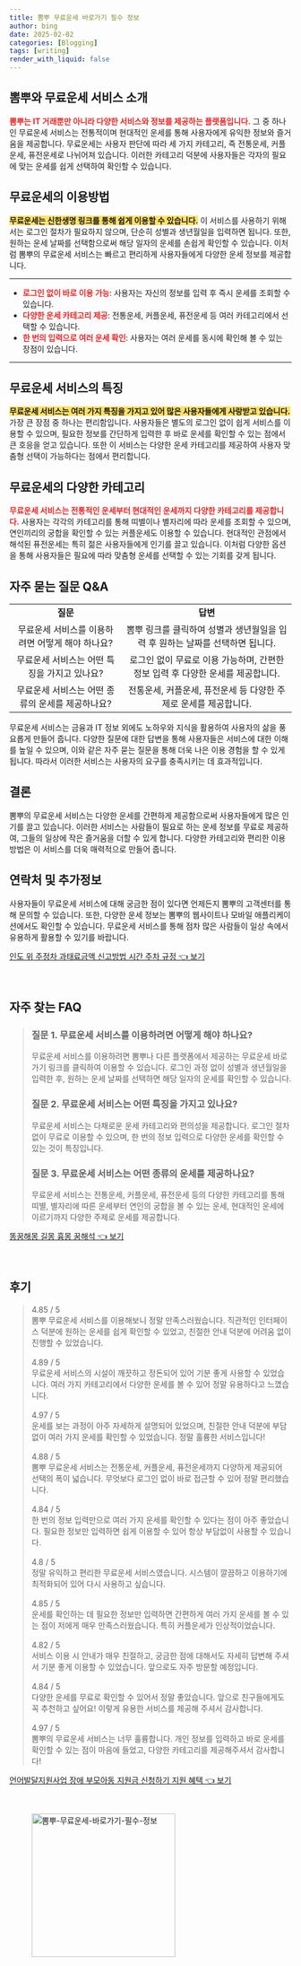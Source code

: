 ```yaml
---
title: 뽐뿌 무료운세 바로가기 필수 정보
author: bing
date: 2025-02-02
categories: [Blogging]
tags: [writing]
render_with_liquid: false
---
```



<h2 id='뽐뿌와 무료운세 서비스 소개'>뽐뿌와 무료운세 서비스 소개</h2>

<p><b><span style="color: #ee2323;">뽐뿌는 IT 거래뿐만 아니라 다양한 서비스와 정보를 제공하는 플랫폼입니다.</span></b> 그 중 하나인 무료운세 서비스는 전통적이며 현대적인 운세를 통해 사용자에게 유익한 정보와 즐거움을 제공합니다. 무료운세는 사용자 판단에 따라 세 가지 카테고리, 즉 전통운세, 커플운세, 퓨전운세로 나뉘어져 있습니다. 이러한 카테고리 덕분에 사용자들은 각자의 필요에 맞는 운세를 쉽게 선택하여 확인할 수 있습니다.</p>

<h2 id='무료운세의 이용방법'>무료운세의 이용방법</h2>

<p><b><span style="background-color: #ffe066;">무료운세는 신한생명 링크를 통해 쉽게 이용할 수 있습니다.</span></b> 이 서비스를 사용하기 위해서는 로그인 절차가 필요하지 않으며, 단순히 성별과 생년월일을 입력하면 됩니다. 또한, 원하는 운세 날짜를 선택함으로써 해당 일자의 운세를 손쉽게 확인할 수 있습니다. 이처럼 뽐뿌의 무료운세 서비스는 빠르고 편리하게 사용자들에게 다양한 운세 정보를 제공합니다.</p>

<hr />

<ul>
    <li><b><span style="color: #ee2323;">로그인 없이 바로 이용 가능</span></b>: 사용자는 자신의 정보를 입력 후 즉시 운세를 조회할 수 있습니다.</li>
    <li><b><span style="color: #ee2323;">다양한 운세 카테고리 제공</span></b>: 전통운세, 커플운세, 퓨전운세 등 여러 카테고리에서 선택할 수 있습니다.</li>
    <li><b><span style="color: #ee2323;">한 번의 입력으로 여러 운세 확인</span></b>: 사용자는 여러 운세를 동시에 확인해 볼 수 있는 장점이 있습니다.</li>
</ul>

<hr />

<h2 id='무료운세 서비스의 특징'>무료운세 서비스의 특징</h2>

<p><b><span style="background-color: #ffe066;">무료운세 서비스는 여러 가지 특징을 가지고 있어 많은 사용자들에게 사랑받고 있습니다.</span></b> 가장 큰 장점 중 하나는 편리함입니다. 사용자들은 별도의 로그인 없이 쉽게 서비스를 이용할 수 있으며, 필요한 정보를 간단하게 입력한 후 바로 운세를 확인할 수 있는 점에서 큰 호응을 얻고 있습니다. 또한 이 서비스는 다양한 운세 카테고리를 제공하여 사용자 맞춤형 선택이 가능하다는 점에서 편리합니다.</p>

<h2 id='무료운세의 다양한 카테고리'>무료운세의 다양한 카테고리</h2>

<p><b><span style="color: #ee2323;">무료운세 서비스는 전통적인 운세부터 현대적인 운세까지 다양한 카테고리를 제공합니다.</span></b> 사용자는 각각의 카테고리를 통해 띠별이나 별자리에 따라 운세를 조회할 수 있으며, 연인끼리의 궁합을 확인할 수 있는 커플운세도 이용할 수 있습니다. 현대적인 관점에서 해석된 퓨전운세는 특히 젊은 사용자들에게 인기를 끌고 있습니다. 이처럼 다양한 옵션을 통해 사용자들은 필요에 따라 맞춤형 운세를 선택할 수 있는 기회를 갖게 됩니다.</p>

<h2 id='자주 묻는 질문 Q&A'>자주 묻는 질문 Q&A</h2>

<table>
    <tr>
        <td style="text-align: center; height: 17px;"><b>질문</b></td>
        <td style="text-align: center; height: 17px;"><b>답변</b></td>
    </tr>
    <tr>
        <td style="text-align: center; height: 17px;">무료운세 서비스를 이용하려면 어떻게 해야 하나요?</td>
        <td style="text-align: center; height: 17px;">뽐뿌 링크를 클릭하여 성별과 생년월일을 입력 후 원하는 날짜를 선택하면 됩니다.</td>
    </tr>
    <tr>
        <td style="text-align: center; height: 17px;">무료운세 서비스는 어떤 특징을 가지고 있나요?</td>
        <td style="text-align: center; height: 17px;">로그인 없이 무료로 이용 가능하며, 간편한 정보 입력 후 다양한 운세를 제공합니다.</td>
    </tr>
    <tr>
        <td style="text-align: center; height: 17px;">무료운세 서비스는 어떤 종류의 운세를 제공하나요?</td>
        <td style="text-align: center; height: 17px;">전통운세, 커플운세, 퓨전운세 등 다양한 주제로 운세를 제공합니다.</td>
    </tr>
</table>

<p>무료운세 서비스는 금융과 IT 정보 외에도 노하우와 지식을 활용하여 사용자의 삶을 풍요롭게 만들어 줍니다. 다양한 질문에 대한 답변을 통해 사용자들은 서비스에 대한 이해를 높일 수 있으며, 이와 같은 자주 묻는 질문을 통해 더욱 나은 이용 경험을 할 수 있게 됩니다. 따라서 이러한 서비스는 사용자의 요구를 충족시키는 데 효과적입니다.</p>

<h2 id='결론'>결론</h2>

<p>뽐뿌의 무료운세 서비스는 다양한 운세를 간편하게 제공함으로써 사용자들에게 많은 인기를 끌고 있습니다. 이러한 서비스는 사람들이 필요로 하는 운세 정보를 무료로 제공하여, 그들의 일상에 작은 즐거움을 더할 수 있게 합니다. 다양한 카테고리와 편리한 이용 방법은 이 서비스를 더욱 매력적으로 만들어 줍니다.</p>

<h2 id='연락처 및 추가정보'>연락처 및 추가정보</h2>

<p>사용자들이 무료운세 서비스에 대해 궁금한 점이 있다면 언제든지 뽐뿌의 고객센터를 통해 문의할 수 있습니다. 또한, 다양한 운세 정보는 뽐뿌의 웹사이트나 모바일 애플리케이션에서도 확인할 수 있습니다. 무료운세 서비스를 통해 점차 많은 사람들이 일상 속에서 유용하게 활용할 수 있기를 바랍니다.</p>


<p><a class="click-button" title="인도 위 주정차 과태료금액 신고방법 시간 주차 규정" href="https://24nara.github.io/posts/%EC%9D%B8%EB%8F%84-%EC%9C%84-%EC%A3%BC%EC%A0%95%EC%B0%A8-%EA%B3%BC%ED%83%9C%EB%A3%8C%EA%B8%88%EC%95%A1-%EC%8B%A0%EA%B3%A0%EB%B0%A9%EB%B2%95-%EC%8B%9C%EA%B0%84-%EC%A3%BC%EC%B0%A8-%EA%B7%9C%EC%A0%95/" rel="dofollow">인도 위 주정차 과태료금액 신고방법 시간 주차 규정 👈 보기</a></p><br>
<h2 id='자주_찾는_FAQ'>자주 찾는 FAQ</h2>
<div itemscope="" itemtype="https://schema.org/FAQPage"> 
<blockquote> 
<div itemscope="" itemprop="mainEntity" itemtype="https://schema.org/Question"> 
<h3 itemprop="name">질문 1. 무료운세 서비스를 이용하려면 어떻게 해야 하나요?</h3> 
<div itemscope="" itemprop="acceptedAnswer" itemtype="https://schema.org/Answer"> 
<span itemprop="text"> 
<p>무료운세 서비스를 이용하려면 뽐뿌나 다른 플랫폼에서 제공하는 무료운세 바로가기 링크를 클릭하여 이용할 수 있습니다. 로그인 과정 없이 성별과 생년월일을 입력한 후, 원하는 운세 날짜를 선택하면 해당 일자의 운세를 확인할 수 있습니다.</p> 
</span> 
</div> 
</div> 

<div itemscope="" itemprop="mainEntity" itemtype="https://schema.org/Question"> 
<h3 itemprop="name">질문 2. 무료운세 서비스는 어떤 특징을 가지고 있나요?</h3> 
<div itemscope="" itemprop="acceptedAnswer" itemtype="https://schema.org/Answer"> 
<span itemprop="text"> 
<p>무료운세 서비스는 다채로운 운세 카테고리와 편의성을 제공합니다. 로그인 절차 없이 무료로 이용할 수 있으며, 한 번의 정보 입력으로 다양한 운세를 확인할 수 있는 것이 특징입니다.</p> 
</span> 
</div> 
</div> 

<div itemscope="" itemprop="mainEntity" itemtype="https://schema.org/Question"> 
<h3 itemprop="name">질문 3. 무료운세 서비스는 어떤 종류의 운세를 제공하나요?</h3> 
<div itemscope="" itemprop="acceptedAnswer" itemtype="https://schema.org/Answer"> 
<span itemprop="text"> 
<p>무료운세 서비스는 전통운세, 커플운세, 퓨전운세 등의 다양한 카테고리를 통해 띠별, 별자리에 따른 운세부터 연인의 궁합을 볼 수 있는 운세, 현대적인 운세에 이르기까지 다양한 주제로 운세를 제공합니다.</p> 
</span> 
</div> 
</div> 
</blockquote> 
</div>
<p><a class="click-button" title="똥꿈해몽 길몽 흉몽 꿈해석" href="https://24nara.github.io/posts/%EB%98%A5%EA%BF%88%ED%95%B4%EB%AA%BD-%EA%B8%B8%EB%AA%BD-%ED%9D%89%EB%AA%BD-%EA%BF%88%ED%95%B4%EC%84%9D/" rel="dofollow">똥꿈해몽 길몽 흉몽 꿈해석 👈 보기</a></p><br>
<h2 id='후기'>후기</h2>
<div itemscope itemtype="https://schema.org/Product">
  <blockquote>
  <div itemprop="review" itemscope itemtype="https://schema.org/Review">
      <div itemprop="reviewRating" itemscope itemtype="https://schema.org/Rating"> <span itemprop="ratingValue">4.85</span> / <span itemprop="bestRating">5</span> </div>
      <span itemprop="reviewBody">뽐뿌 무료운세 서비스를 이용해보니 정말 만족스러웠습니다. 직관적인 인터페이스 덕분에 원하는 운세를 쉽게 확인할 수 있었고, 친절한 안내 덕분에 어려움 없이 진행할 수 있었습니다.</span>
  </div>
  <br>
  <div itemprop="review" itemscope itemtype="https://schema.org/Review">
      <div itemprop="reviewRating" itemscope itemtype="https://schema.org/Rating"> <span itemprop="ratingValue">4.89</span> / <span itemprop="bestRating">5</span> </div>
      <span itemprop="reviewBody">무료운세 서비스의 시설이 깨끗하고 정돈되어 있어 기분 좋게 사용할 수 있었습니다. 여러 가지 카테고리에서 다양한 운세를 볼 수 있어 정말 유용하다고 느꼈습니다.</span>
  </div>
  <br>
  <div itemprop="review" itemscope itemtype="https://schema.org/Review">
      <div itemprop="reviewRating" itemscope itemtype="https://schema.org/Rating"> <span itemprop="ratingValue">4.97</span> / <span itemprop="bestRating">5</span> </div>
      <span itemprop="reviewBody">운세를 보는 과정이 아주 자세하게 설명되어 있었으며, 친절한 안내 덕분에 부담 없이 여러 가지 운세를 확인할 수 있었습니다. 정말 훌륭한 서비스입니다!</span>
  </div>
  <br>
  <div itemprop="review" itemscope itemtype="https://schema.org/Review">
      <div itemprop="reviewRating" itemscope itemtype="https://schema.org/Rating"> <span itemprop="ratingValue">4.88</span> / <span itemprop="bestRating">5</span> </div>
      <span itemprop="reviewBody">뽐뿌 무료운세 서비스는 전통운세, 커플운세, 퓨전운세까지 다양하게 제공되어 선택의 폭이 넓습니다. 무엇보다 로그인 없이 바로 접근할 수 있어 정말 편리했습니다.</span>
  </div>
  <br>
  <div itemprop="review" itemscope itemtype="https://schema.org/Review">
      <div itemprop="reviewRating" itemscope itemtype="https://schema.org/Rating"> <span itemprop="ratingValue">4.84</span> / <span itemprop="bestRating">5</span> </div>
      <span itemprop="reviewBody">한 번의 정보 입력만으로 여러 가지 운세를 확인할 수 있다는 점이 아주 좋았습니다. 필요한 정보만 입력하면 쉽게 이용할 수 있어 항상 부담없이 사용할 수 있습니다.</span>
  </div>
  <br>
  <div itemprop="review" itemscope itemtype="https://schema.org/Review">
      <div itemprop="reviewRating" itemscope itemtype="https://schema.org/Rating"> <span itemprop="ratingValue">4.8</span> / <span itemprop="bestRating">5</span> </div>
      <span itemprop="reviewBody">정말 유익하고 편리한 무료운세 서비스였습니다. 시스템이 깔끔하고 이용하기에 최적화되어 있어 다시 사용하고 싶습니다.</span>
  </div>
  <br>
  <div itemprop="review" itemscope itemtype="https://schema.org/Review">
      <div itemprop="reviewRating" itemscope itemtype="https://schema.org/Rating"> <span itemprop="ratingValue">4.85</span> / <span itemprop="bestRating">5</span> </div>
      <span itemprop="reviewBody">운세를 확인하는 데 필요한 정보만 입력하면 간편하게 여러 가지 운세를 볼 수 있는 점이 저에게 매우 만족스러웠습니다. 특히 커플운세가 인상적이었습니다.</span>
  </div>
  <br>
  <div itemprop="review" itemscope itemtype="https://schema.org/Review">
      <div itemprop="reviewRating" itemscope itemtype="https://schema.org/Rating"> <span itemprop="ratingValue">4.82</span> / <span itemprop="bestRating">5</span> </div>
      <span itemprop="reviewBody">서비스 이용 시 안내가 매우 친절하고, 궁금한 점에 대해서도 자세히 답변해 주셔서 기분 좋게 이용할 수 있었습니다. 앞으로도 자주 방문할 예정입니다.</span>
  </div>
  <br>
  <div itemprop="review" itemscope itemtype="https://schema.org/Review">
      <div itemprop="reviewRating" itemscope itemtype="https://schema.org/Rating"> <span itemprop="ratingValue">4.84</span> / <span itemprop="bestRating">5</span> </div>
      <span itemprop="reviewBody">다양한 운세를 무료로 확인할 수 있어서 정말 좋았습니다. 앞으로 친구들에게도 꼭 추천하고 싶어요! 이렇게 유용한 서비스를 제공해 주셔서 감사합니다.</span>
  </div>
  <br>
  <div itemprop="review" itemscope itemtype="https://schema.org/Review">
      <div itemprop="reviewRating" itemscope itemtype="https://schema.org/Rating"> <span itemprop="ratingValue">4.97</span> / <span itemprop="bestRating">5</span> </div>
      <span itemprop="reviewBody">뽐뿌의 무료운세 서비스는 너무 훌륭합니다. 개인 정보를 입력하고 바로 운세를 확인할 수 있는 점이 마음에 들었고, 다양한 카테고리를 제공해주셔서 감사합니다!</span>
  </div>
  </blockquote>
</div>
<p><a class="click-button" title="언어발달지원사업 장애 부모아동 지원금 신청하기 지원 혜택" href="https://24nara.github.io/posts/%EC%96%B8%EC%96%B4%EB%B0%9C%EB%8B%AC%EC%A7%80%EC%9B%90%EC%82%AC%EC%97%85-%EC%9E%A5%EC%95%A0-%EB%B6%80%EB%AA%A8%EC%95%84%EB%8F%99-%EC%A7%80%EC%9B%90%EA%B8%88-%EC%8B%A0%EC%B2%AD%ED%95%98%EA%B8%B0-%EC%A7%80%EC%9B%90-%ED%98%9C%ED%83%9D/" rel="dofollow">언어발달지원사업 장애 부모아동 지원금 신청하기 지원 혜택 👈 보기</a></p><br>
<figure class="image"><img src="https://24nara.github.io/assets/img/thumbnail/뽐뿌-무료운세-바로가기-필수-정보.webp" alt="뽐뿌-무료운세-바로가기-필수-정보" width="256" height="256"></figure>
